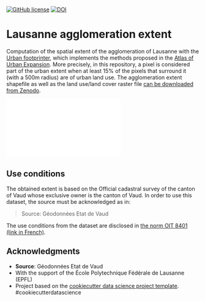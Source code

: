 [![GitHub license](https://img.shields.io/github/license/martibosch/lausanne-agglom-extent.svg)](https://github.com/martibosch/lausanne-agglom-extent/blob/master/LICENSE)
[![DOI](https://zenodo.org/badge/DOI/10.5281/zenodo.4311544.svg)](https://doi.org/10.5281/zenodo.4311544)

# Lausanne agglomeration extent

Computation of the spatial extent of the agglomeration of Lausanne with the [Urban footprinter](https://github.com/martibosch/urban-footprinter), which implements the methods proposed in the [Atlas of Urban Expansion](http://atlasofurbanexpansion.org/). More precisely, in this repository, a pixel is considered part of the urban extent when at least 15\% of the pixels that surround it (with a 500m radius) are of urban land use. The agglomeration extent shapefile as well as the land use/land cover raster file [can be downloaded from Zenodo](https://doi.org/10.5281/zenodo.4311544).

![Figure](reports/figures/spatial-extent.pdf)

## Use conditions

The obtained extent is based on the Official cadastral survey of the canton of Vaud whose exclusive owner is the canton of Vaud. In order to use this dataset, the source must be acknowledged as in:

> Source: Géodonnées Etat de Vaud

The use conditions from the dataset are disclosed in [the norm OIT 8401 (link in French)](https://dwa.vd.ch/prod/dinf/publicationdinf1_p.nsf/NORM/AB33A0F2E5159579C125712B0044F3F6/$FILE/8401.pdf?OpenElement).

## Acknowledgments

* **Source**: Géodonnées Etat de Vaud 
* With the support of the École Polytechnique Fédérale de Lausanne (EPFL)
* Project based on the [cookiecutter data science project template](https://drivendata.github.io/cookiecutter-data-science). #cookiecutterdatascience
